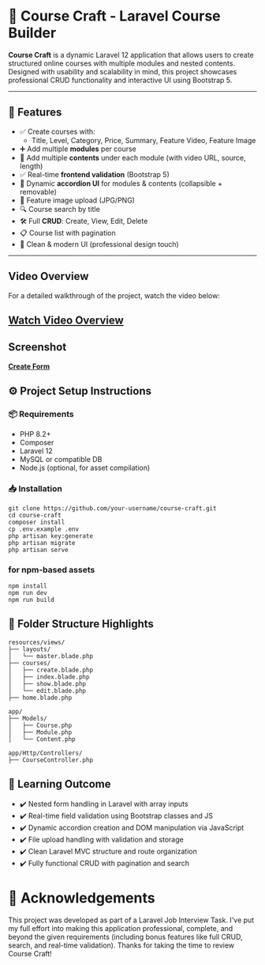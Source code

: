 # 🎯 Course Craft - Laravel Course Builder

**Course Craft** is a dynamic Laravel 12 application that allows users to create structured online courses with multiple modules and nested contents. Designed with usability and scalability in mind, this project showcases professional CRUD functionality and interactive UI using Bootstrap 5.

---

## 🚀 Features

- ✅ Create courses with:
  - Title, Level, Category, Price, Summary, Feature Video, Feature Image
- ➕ Add multiple **modules** per course
- 🧩 Add multiple **contents** under each module (with video URL, source, length)
- ✅ Real-time **frontend validation** (Bootstrap 5)
- 🔄 Dynamic **accordion UI** for modules & contents (collapsible + removable)
- 📂 Feature image upload (JPG/PNG)
- 🔍 Course search by title
- 🛠️ Full **CRUD**: Create, View, Edit, Delete
- 📋 Course list with pagination
- 🎯 Clean & modern UI (professional design touch)

---
## Video Overview
For a detailed walkthrough of the project, watch the video below:

[**Watch Video Overview**](https://drive.google.com/file/d/1aNy2eDioihp-ON5XCO_9mHaFCVUoZ-6_/view)
---
## Screenshot
[**Create Form**](https://drive.google.com/file/d/1zrMAmggL_j8zk4XdrihEgcbWm_TCFq6Y/view?usp=sharing)

## ⚙️ Project Setup Instructions

### 📦 Requirements

- PHP 8.2+
- Composer
- Laravel 12
- MySQL or compatible DB
- Node.js (optional, for asset compilation)

### 📥 Installation
    git clone https://github.com/your-username/course-craft.git
    cd course-craft
    composer install
    cp .env.example .env
    php artisan key:generate
    php artisan migrate
    php artisan serve

### for npm-based assets
    npm install
    npm run dev
    npm run build
    
## 📁 Folder Structure Highlights
    resources/views/
    ├── layouts/
    │   └── master.blade.php
    ├── courses/
    │   ├── create.blade.php
    │   ├── index.blade.php
    │   ├── show.blade.php
    │   └── edit.blade.php
    ├── home.blade.php
    
    app/
    ├── Models/
    │   ├── Course.php
    │   ├── Module.php
    │   └── Content.php
    
    app/Http/Controllers/
    ├── CourseController.php

## 🧠 Learning Outcome
- ✔️ Nested form handling in Laravel with array inputs
- ✔️ Real-time field validation using Bootstrap classes and JS
- ✔️ Dynamic accordion creation and DOM manipulation via JavaScript
- ✔️ File upload handling with validation and storage
- ✔️ Clean Laravel MVC structure and route organization
- ✔️ Fully functional CRUD with pagination and search
  
# 🙏 Acknowledgements
This project was developed as part of a Laravel Job Interview Task.
I've put my full effort into making this application professional, complete, and beyond the given requirements (including bonus features like full CRUD, search, and real-time validation).
Thanks for taking the time to review Course Craft!
